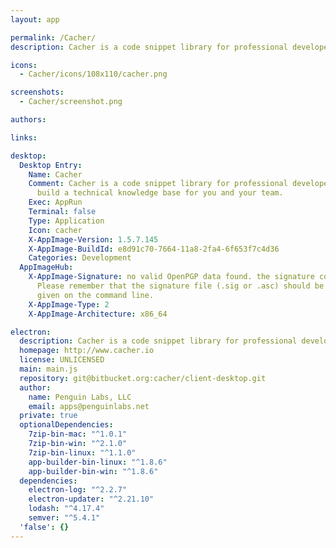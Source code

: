 ```yaml
---
layout: app

permalink: /Cacher/
description: Cacher is a code snippet library for professional developers. Use it to build a technical knowledge base for you and your team.

icons:
  - Cacher/icons/108x110/cacher.png

screenshots:
  - Cacher/screenshot.png

authors:

links:

desktop:
  Desktop Entry:
    Name: Cacher
    Comment: Cacher is a code snippet library for professional developers. Use it to
      build a technical knowledge base for you and your team.
    Exec: AppRun
    Terminal: false
    Type: Application
    Icon: cacher
    X-AppImage-Version: 1.5.7.145
    X-AppImage-BuildId: e8d91c70-7664-11a8-2fa4-6f653f7c4d36
    Categories: Development
  AppImageHub:
    X-AppImage-Signature: no valid OpenPGP data found. the signature could not be verified.
      Please remember that the signature file (.sig or .asc) should be the first file
      given on the command line.
    X-AppImage-Type: 2
    X-AppImage-Architecture: x86_64

electron:
  description: Cacher is a code snippet library for professional developers.
  homepage: http://www.cacher.io
  license: UNLICENSED
  main: main.js
  repository: git@bitbucket.org:cacher/client-desktop.git
  author:
    name: Penguin Labs, LLC
    email: apps@penguinlabs.net
  private: true
  optionalDependencies:
    7zip-bin-mac: "^1.0.1"
    7zip-bin-win: "^2.1.0"
    7zip-bin-linux: "^1.1.0"
    app-builder-bin-linux: "^1.8.6"
    app-builder-bin-win: "^1.8.6"
  dependencies:
    electron-log: "^2.2.7"
    electron-updater: "^2.21.10"
    lodash: "^4.17.4"
    semver: "^5.4.1"
  'false': {}
---
```


